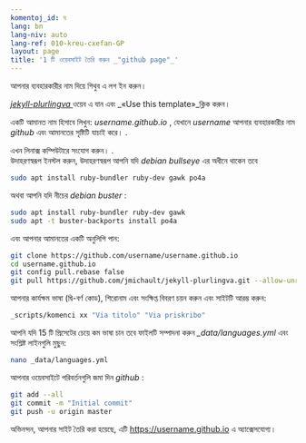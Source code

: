 ```yaml
---
komentoj_id: ঘ
lang: bn
lang-niv: auto
lang-ref: 010-kreu-cxefan-GP
layout: page
title: '1 টি ওয়েবসাইট তৈরি করুন _"github page"_'
---
```


আপনার ব্যবহারকারীর নাম দিয়ে গিথুব এ লগ ইন করুন।  

 [ _jekyll-plurlingva_ ](https://github.com/jmichault/jekyll-plurlingva)ওয়েব এ যান এবং _«Use this template»_ক্লিক করুন।

একটি আমানত নাম হিসাবে লিখুন:  _username.github.io_ , যেখানে  _username_  আপনার ব্যবহারকারীর নাম  _github_ এবং আমানতের সৃষ্টিটি যাচাই করে। .

এখন লিনাক্স কম্পিউটারে সংযোগ করুন। .  
উদাহরণস্বরূপ ইনস্টল করুন, উদাহরণস্বরূপ আপনি যদি   _debian bullseye_  এর অধীনে থাকেন তবে  
```bash
sudo apt install ruby-bundler ruby-dev gawk po4a
```

অথবা আপনি যদি নীচের   _debian buster_ :  
```bash
sudo apt install ruby-bundler ruby-dev gawk
sudo apt -t buster-backports install po4a
```

এবং আপনার আমানতের একটি অনুলিপি পান:
```bash
git clone https://github.com/username/username.github.io
cd username.github.io
git config pull.rebase false
git pull https://github.com/jmichault/jekyll-plurlingva.git --allow-unrelated-histories
```

আপনার কার্যক্ষম ভাষা (দ্বি-বর্ণ কোড), শিরোনাম এবং সংক্ষিপ্ত বিবরণ চয়ন করুন এবং সাইটটি আরম্ভ করুন:
```bash
_scripts/komenci xx "Via titolo" "Via priskribo"
```

আপনি যদি 15 টি প্রিসেটের চেয়ে কম ভাষা চান তবে ফাইলটি সম্পাদনা করুন _\_data/languages.yml_ এবং সংশ্লিষ্ট লাইনগুলি মুছুন:
```bash
nano _data/languages.yml
```

আপনার ওয়েবসাইটে পরিবর্তনগুলি জমা দিন _github_ :
```bash
git add --all
git commit -m "Initial commit"
git push -u origin master
```

অভিনন্দন, আপনার সাইট তৈরি করা হয়েছে, এটি https://username.github.io এ অ্যাক্সেসযোগ্য।


